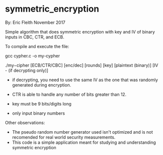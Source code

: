 # symmetric_encryption

By: Eric Fleith
November 2017

Simple algorithm that does symmetric encryption with key and IV of binary inputs in CBC, CTR, and ECB.

To compile and execute the file:

gcc cypher.c -o my-cypher

./my−cipher [ECB/CTR/CBC] [enc/dec] [rounds] [key] [plaintext (binary)] [IV - (if decrypting only)]

* if decrypting, you need to use the same IV as the one that was randomly generated during encryption.

* CTR is able to handle any number of bits greater than 12.

* key must be 9 bits/digits long

* only input binary numbers

Other observations:
- The pseudo random number generator used isn't optimized and is not recomended for real world security measurements.
- This code is a simple application meant for studying and understanding symmetric encryption
